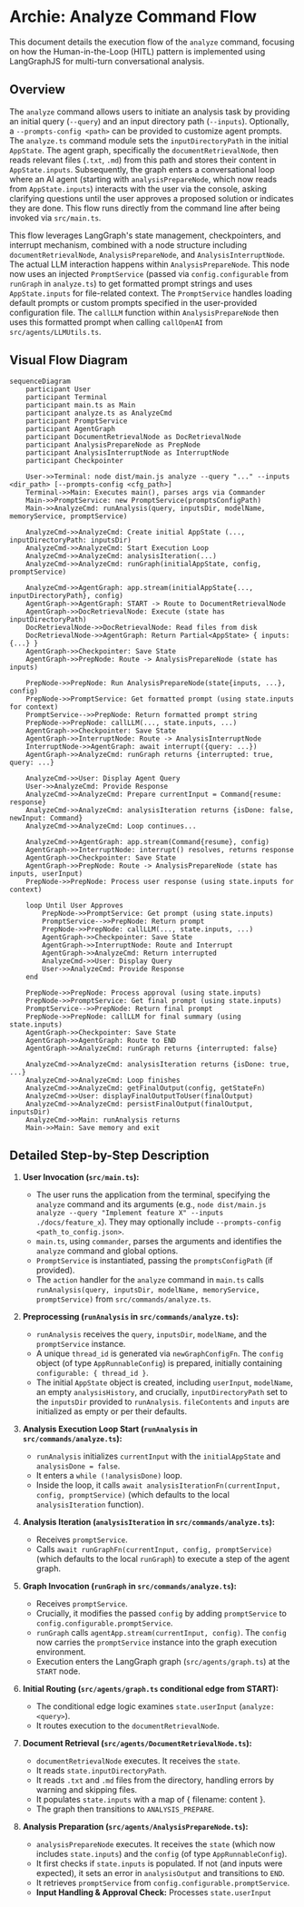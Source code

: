 # Archie: Analyze Command Flow

This document details the execution flow of the `analyze` command, focusing on how the Human-in-the-Loop (HITL) pattern is implemented using LangGraphJS for multi-turn conversational analysis.

## Overview

The `analyze` command allows users to initiate an analysis task by providing an initial query (`--query`) and an input directory path (`--inputs`). Optionally, a `--prompts-config <path>` can be provided to customize agent prompts. The `analyze.ts` command module sets the `inputDirectoryPath` in the initial `AppState`. The agent graph, specifically the `documentRetrievalNode`, then reads relevant files (`.txt`, `.md`) from this path and stores their content in `AppState.inputs`. Subsequently, the graph enters a conversational loop where an AI agent (starting with `analysisPrepareNode`, which now reads from `AppState.inputs`) interacts with the user via the console, asking clarifying questions until the user approves a proposed solution or indicates they are done. This flow runs directly from the command line after being invoked via `src/main.ts`.

This flow leverages LangGraph's state management, checkpointers, and interrupt mechanism, combined with a node structure including `documentRetrievalNode`, `AnalysisPrepareNode`, and `AnalysisInterruptNode`. The actual LLM interaction happens within `AnalysisPrepareNode`. This node now uses an injected `PromptService` (passed via `config.configurable` from `runGraph` in `analyze.ts`) to get formatted prompt strings and uses `AppState.inputs` for file-related context. The `PromptService` handles loading default prompts or custom prompts specified in the user-provided configuration file. The `callLLM` function within `AnalysisPrepareNode` then uses this formatted prompt when calling `callOpenAI` from `src/agents/LLMUtils.ts`.

## Visual Flow Diagram

```mermaid
sequenceDiagram
    participant User
    participant Terminal
    participant main.ts as Main
    participant analyze.ts as AnalyzeCmd
    participant PromptService
    participant AgentGraph
    participant DocumentRetrievalNode as DocRetrievalNode
    participant AnalysisPrepareNode as PrepNode
    participant AnalysisInterruptNode as InterruptNode
    participant Checkpointer

    User->>Terminal: node dist/main.js analyze --query "..." --inputs <dir_path> [--prompts-config <cfg_path>]
    Terminal->>Main: Executes main(), parses args via Commander
    Main->>PromptService: new PromptService(promptsConfigPath)
    Main->>AnalyzeCmd: runAnalysis(query, inputsDir, modelName, memoryService, promptService)
    
    AnalyzeCmd->>AnalyzeCmd: Create initial AppState (..., inputDirectoryPath: inputsDir)
    AnalyzeCmd->>AnalyzeCmd: Start Execution Loop
    AnalyzeCmd->>AnalyzeCmd: analysisIteration(...)
    AnalyzeCmd->>AnalyzeCmd: runGraph(initialAppState, config, promptService)
    
    AnalyzeCmd->>AgentGraph: app.stream(initialAppState{..., inputDirectoryPath}, config)
    AgentGraph->>AgentGraph: START -> Route to DocumentRetrievalNode
    AgentGraph->>DocRetrievalNode: Execute (state has inputDirectoryPath)
    DocRetrievalNode->>DocRetrievalNode: Read files from disk
    DocRetrievalNode->>AgentGraph: Return Partial<AppState> { inputs: {...} }
    AgentGraph->>Checkpointer: Save State
    AgentGraph->>PrepNode: Route -> AnalysisPrepareNode (state has inputs)
    
    PrepNode->>PrepNode: Run AnalysisPrepareNode(state{inputs, ...}, config)
    PrepNode->>PromptService: Get formatted prompt (using state.inputs for context)
    PromptService-->>PrepNode: Return formatted prompt string
    PrepNode->>PrepNode: callLLM(..., state.inputs, ...)
    AgentGraph->>Checkpointer: Save State
    AgentGraph->>InterruptNode: Route -> AnalysisInterruptNode
    InterruptNode->>AgentGraph: await interrupt({query: ...})
    AgentGraph->>AnalyzeCmd: runGraph returns {interrupted: true, query: ...}
    
    AnalyzeCmd->>User: Display Agent Query
    User->>AnalyzeCmd: Provide Response
    AnalyzeCmd->>AnalyzeCmd: Prepare currentInput = Command{resume: response}
    AnalyzeCmd->>AnalyzeCmd: analysisIteration returns {isDone: false, newInput: Command}
    AnalyzeCmd->>AnalyzeCmd: Loop continues...
    
    AnalyzeCmd->>AgentGraph: app.stream(Command{resume}, config) 
    AgentGraph->>InterruptNode: interrupt() resolves, returns response
    AgentGraph->>Checkpointer: Save State
    AgentGraph->>PrepNode: Route -> AnalysisPrepareNode (state has inputs, userInput)
    PrepNode->>PrepNode: Process user response (using state.inputs for context)
    
    loop Until User Approves
        PrepNode->>PromptService: Get prompt (using state.inputs)
        PromptService-->>PrepNode: Return prompt
        PrepNode->>PrepNode: callLLM(..., state.inputs, ...)
        AgentGraph->>Checkpointer: Save State
        AgentGraph->>InterruptNode: Route and Interrupt
        AgentGraph->>AnalyzeCmd: Return interrupted
        AnalyzeCmd->>User: Display Query
        User->>AnalyzeCmd: Provide Response
    end
    
    PrepNode->>PrepNode: Process approval (using state.inputs)
    PrepNode->>PromptService: Get final prompt (using state.inputs)
    PromptService-->>PrepNode: Return final prompt
    PrepNode->>PrepNode: callLLM for final summary (using state.inputs)
    AgentGraph->>Checkpointer: Save State
    AgentGraph->>AgentGraph: Route to END
    AgentGraph->>AnalyzeCmd: runGraph returns {interrupted: false}
    
    AnalyzeCmd->>AnalyzeCmd: analysisIteration returns {isDone: true, ...}
    AnalyzeCmd->>AnalyzeCmd: Loop finishes
    AnalyzeCmd->>AnalyzeCmd: getFinalOutput(config, getStateFn)
    AnalyzeCmd->>User: displayFinalOutputToUser(finalOutput)
    AnalyzeCmd->>AnalyzeCmd: persistFinalOutput(finalOutput, inputsDir)
    AnalyzeCmd->>Main: runAnalysis returns
    Main->>Main: Save memory and exit
```

## Detailed Step-by-Step Description

1.  **User Invocation (`src/main.ts`):**
    *   The user runs the application from the terminal, specifying the `analyze` command and its arguments (e.g., `node dist/main.js analyze --query "Implement feature X" --inputs ./docs/feature_x`). They may optionally include `--prompts-config <path_to_config.json>`.
    *   `main.ts`, using `commander`, parses the arguments and identifies the `analyze` command and global options.
    *   `PromptService` is instantiated, passing the `promptsConfigPath` (if provided).
    *   The `action` handler for the `analyze` command in `main.ts` calls `runAnalysis(query, inputsDir, modelName, memoryService, promptService)` from `src/commands/analyze.ts`.

2.  **Preprocessing (`runAnalysis` in `src/commands/analyze.ts`):**
    *   `runAnalysis` receives the `query`, `inputsDir`, `modelName`, and the `promptService` instance.
    *   A unique `thread_id` is generated via `newGraphConfigFn`. The `config` object (of type `AppRunnableConfig`) is prepared, initially containing `configurable: { thread_id }`.
    *   The initial `AppState` object is created, including `userInput`, `modelName`, an empty `analysisHistory`, and crucially, `inputDirectoryPath` set to the `inputsDir` provided to `runAnalysis`. `fileContents` and `inputs` are initialized as empty or per their defaults.

3.  **Analysis Execution Loop Start (`runAnalysis` in `src/commands/analyze.ts`):**
    *   `runAnalysis` initializes `currentInput` with the `initialAppState` and `analysisDone = false`.
    *   It enters a `while (!analysisDone)` loop.
    *   Inside the loop, it calls `await analysisIterationFn(currentInput, config, promptService)` (which defaults to the local `analysisIteration` function).

4.  **Analysis Iteration (`analysisIteration` in `src/commands/analyze.ts`):**
    *   Receives `promptService`.
    *   Calls `await runGraphFn(currentInput, config, promptService)` (which defaults to the local `runGraph`) to execute a step of the agent graph.

5.  **Graph Invocation (`runGraph` in `src/commands/analyze.ts`):**
    *   Receives `promptService`.
    *   Crucially, it modifies the passed `config` by adding `promptService` to `config.configurable.promptService`.
    *   `runGraph` calls `agentApp.stream(currentInput, config)`. The `config` now carries the `promptService` instance into the graph execution environment.
    *   Execution enters the LangGraph graph (`src/agents/graph.ts`) at the `START` node.

6.  **Initial Routing (`src/agents/graph.ts` conditional edge from START):**
    *   The conditional edge logic examines `state.userInput` (`analyze: <query>`).
    *   It routes execution to the `documentRetrievalNode`.

7.  **Document Retrieval (`src/agents/DocumentRetrievalNode.ts`):**
    *   `documentRetrievalNode` executes. It receives the `state`.
    *   It reads `state.inputDirectoryPath`.
    *   It reads `.txt` and `.md` files from the directory, handling errors by warning and skipping files.
    *   It populates `state.inputs` with a map of { filename: content }.
    *   The graph then transitions to `ANALYSIS_PREPARE`.

8.  **Analysis Preparation (`src/agents/AnalysisPrepareNode.ts`):**
    *   `analysisPrepareNode` executes. It receives the `state` (which now includes `state.inputs`) and the `config` (of type `AppRunnableConfig`).
    *   It first checks if `state.inputs` is populated. If not (and inputs were expected), it sets an error in `analysisOutput` and transitions to `END`.
    *   It retrieves `promptService` from `config.configurable.promptService`.
    *   **Input Handling & Approval Check:** Processes `state.userInput`